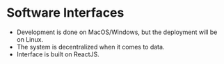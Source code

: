 # Software Interfaces

* Development is done on MacOS/Windows, but the deployment will be on Linux.
* The system is decentralized when it comes to data.
* Interface is built on ReactJS.
